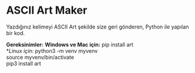 # ASCII Art Maker

Yazdığınız kelimeyi ASCII Art şekilde size geri gönderen, Python ile yapılan bir kod.

**Gereksinimler:** **Windows ve Mac için:** pip install art <br />
                   **Linux için:* python3 -m venv myvenv <br />
                                  source myvenv/bin/activate <br />
                                  pip3 install art

